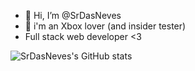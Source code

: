 - 👋 Hi, I’m @SrDasNeves
- 💚 i'm an Xbox lover (and insider tester)
- Full stack web developer <3

![SrDasNeves's GitHub stats](https://github-readme-stats.vercel.app/api?username=snow-sr&show_icons=true&theme=synthwave)

